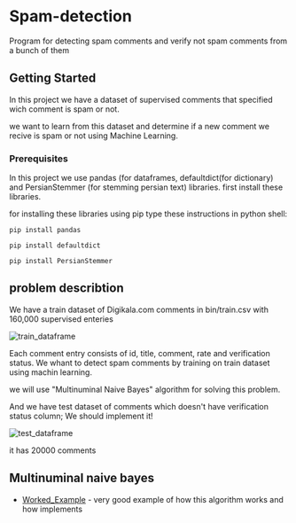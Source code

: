 # Spam-detection
Program for detecting spam comments and verify not spam comments from a bunch of them

## Getting Started

In this project we have a dataset of supervised comments that specified wich comment is spam or not.

we want to learn from this dataset and determine if a new comment we recive is spam or not using Machine Learning.

### Prerequisites

In this project we use pandas (for dataframes, defaultdict(for dictionary) and PersianStemmer (for stemming persian text) libraries.
first install these libraries.

for installing these libraries using pip type these instructions in python shell:

```
pip install pandas
```

```
pip install defaultdict
```
```
pip install PersianStemmer
```
## problem describtion
We have a train dataset of Digikala.com comments in bin/train.csv with 160,000 supervised enteries

![train_dataframe](http://s7.picofile.com/file/8387450776/Train_dataframe.png)

Each comment entry consists of id, title, comment, rate and verification status.
We whant to detect spam comments by training on train dataset using machin learning.

we will use "Multinuminal Naive Bayes" algorithm for solving this problem.

And we have test dataset of comments which doesn't have verification status column; We should implement it!

![test_dataframe](http://s7.picofile.com/file/8387450776/test_dataframe.png)

it has 20000 comments

## Multinuminal naive bayes
* [Worked_Example](https://www.youtube.com/watch?v=OWGVQfuvNMk) - very good example of how this algorithm works and how implements

